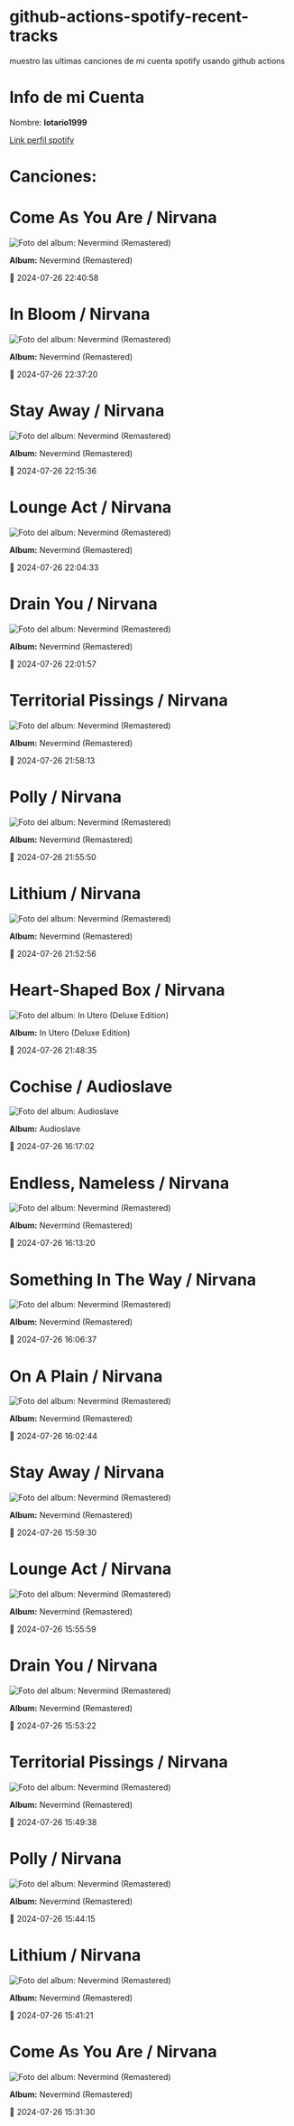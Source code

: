 

# github-actions-spotify-recent-tracks        

muestro las ultimas canciones de mi cuenta spotify usando github actions

# Info de mi Cuenta
Nombre: **lotario1999**

[Link perfil spotify](https://open.spotify.com/user/lotario1999)

# Canciones:



# **Come As You Are** / Nirvana

![Foto del album: Nevermind (Remastered)](https://i.scdn.co/image/ab67616d00001e02fbc71c99f9c1296c56dd51b6)

**Album:** Nevermind (Remastered)

📅 2024-07-26 22:40:58


# **In Bloom** / Nirvana

![Foto del album: Nevermind (Remastered)](https://i.scdn.co/image/ab67616d00001e02fbc71c99f9c1296c56dd51b6)

**Album:** Nevermind (Remastered)

📅 2024-07-26 22:37:20


# **Stay Away** / Nirvana

![Foto del album: Nevermind (Remastered)](https://i.scdn.co/image/ab67616d00001e02fbc71c99f9c1296c56dd51b6)

**Album:** Nevermind (Remastered)

📅 2024-07-26 22:15:36


# **Lounge Act** / Nirvana

![Foto del album: Nevermind (Remastered)](https://i.scdn.co/image/ab67616d00001e02fbc71c99f9c1296c56dd51b6)

**Album:** Nevermind (Remastered)

📅 2024-07-26 22:04:33


# **Drain You** / Nirvana

![Foto del album: Nevermind (Remastered)](https://i.scdn.co/image/ab67616d00001e02fbc71c99f9c1296c56dd51b6)

**Album:** Nevermind (Remastered)

📅 2024-07-26 22:01:57


# **Territorial Pissings** / Nirvana

![Foto del album: Nevermind (Remastered)](https://i.scdn.co/image/ab67616d00001e02fbc71c99f9c1296c56dd51b6)

**Album:** Nevermind (Remastered)

📅 2024-07-26 21:58:13


# **Polly** / Nirvana

![Foto del album: Nevermind (Remastered)](https://i.scdn.co/image/ab67616d00001e02fbc71c99f9c1296c56dd51b6)

**Album:** Nevermind (Remastered)

📅 2024-07-26 21:55:50


# **Lithium** / Nirvana

![Foto del album: Nevermind (Remastered)](https://i.scdn.co/image/ab67616d00001e02fbc71c99f9c1296c56dd51b6)

**Album:** Nevermind (Remastered)

📅 2024-07-26 21:52:56


# **Heart-Shaped Box** / Nirvana

![Foto del album: In Utero (Deluxe Edition)](https://i.scdn.co/image/ab67616d00001e02aca059cebc1841277db22d1c)

**Album:** In Utero (Deluxe Edition)

📅 2024-07-26 21:48:35


# **Cochise** / Audioslave

![Foto del album: Audioslave](https://i.scdn.co/image/ab67616d00001e02a7292b6863258e889b78d787)

**Album:** Audioslave

📅 2024-07-26 16:17:02


# **Endless, Nameless** / Nirvana

![Foto del album: Nevermind (Remastered)](https://i.scdn.co/image/ab67616d00001e02fbc71c99f9c1296c56dd51b6)

**Album:** Nevermind (Remastered)

📅 2024-07-26 16:13:20


# **Something In The Way** / Nirvana

![Foto del album: Nevermind (Remastered)](https://i.scdn.co/image/ab67616d00001e02fbc71c99f9c1296c56dd51b6)

**Album:** Nevermind (Remastered)

📅 2024-07-26 16:06:37


# **On A Plain** / Nirvana

![Foto del album: Nevermind (Remastered)](https://i.scdn.co/image/ab67616d00001e02fbc71c99f9c1296c56dd51b6)

**Album:** Nevermind (Remastered)

📅 2024-07-26 16:02:44


# **Stay Away** / Nirvana

![Foto del album: Nevermind (Remastered)](https://i.scdn.co/image/ab67616d00001e02fbc71c99f9c1296c56dd51b6)

**Album:** Nevermind (Remastered)

📅 2024-07-26 15:59:30


# **Lounge Act** / Nirvana

![Foto del album: Nevermind (Remastered)](https://i.scdn.co/image/ab67616d00001e02fbc71c99f9c1296c56dd51b6)

**Album:** Nevermind (Remastered)

📅 2024-07-26 15:55:59


# **Drain You** / Nirvana

![Foto del album: Nevermind (Remastered)](https://i.scdn.co/image/ab67616d00001e02fbc71c99f9c1296c56dd51b6)

**Album:** Nevermind (Remastered)

📅 2024-07-26 15:53:22


# **Territorial Pissings** / Nirvana

![Foto del album: Nevermind (Remastered)](https://i.scdn.co/image/ab67616d00001e02fbc71c99f9c1296c56dd51b6)

**Album:** Nevermind (Remastered)

📅 2024-07-26 15:49:38


# **Polly** / Nirvana

![Foto del album: Nevermind (Remastered)](https://i.scdn.co/image/ab67616d00001e02fbc71c99f9c1296c56dd51b6)

**Album:** Nevermind (Remastered)

📅 2024-07-26 15:44:15


# **Lithium** / Nirvana

![Foto del album: Nevermind (Remastered)](https://i.scdn.co/image/ab67616d00001e02fbc71c99f9c1296c56dd51b6)

**Album:** Nevermind (Remastered)

📅 2024-07-26 15:41:21


# **Come As You Are** / Nirvana

![Foto del album: Nevermind (Remastered)](https://i.scdn.co/image/ab67616d00001e02fbc71c99f9c1296c56dd51b6)

**Album:** Nevermind (Remastered)

📅 2024-07-26 15:31:30
